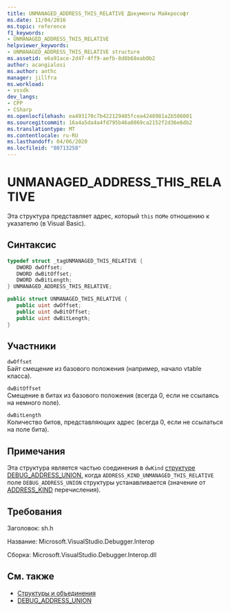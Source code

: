 ```yaml
---
title: UNMANAGED_ADDRESS_THIS_RELATIVE Документы Майкрософт
ms.date: 11/04/2016
ms.topic: reference
f1_keywords:
- UNMANAGED_ADDRESS_THIS_RELATIVE
helpviewer_keywords:
- UNMANAGED_ADDRESS_THIS_RELATIVE structure
ms.assetid: e6a91ace-2d47-4ff9-aefb-8d8b68eab0b2
author: acangialosi
ms.author: anthc
manager: jillfra
ms.workload:
- vssdk
dev_langs:
- CPP
- CSharp
ms.openlocfilehash: ea493170c7b422129485fcea4248981a2b506001
ms.sourcegitcommit: 16a4a5da4a4fd795b46a0869ca2152f2d36e6db2
ms.translationtype: MT
ms.contentlocale: ru-RU
ms.lasthandoff: 04/06/2020
ms.locfileid: "80713258"
---
```

# <a name="unmanaged_address_this_relative"></a>UNMANAGED_ADDRESS_THIS_RELATIVE
Эта структура представляет адрес, который `this` по`Me` отношению к указателю (в Visual Basic).

## <a name="syntax"></a>Синтаксис

```cpp
typedef struct _tagUNMANAGED_THIS_RELATIVE {
   DWORD dwOffset;
   DWORD dwBitOffset;
   DWORD dwBitLength;
} UNMANAGED_ADDRESS_THIS_RELATIVE;
```

```csharp
public struct UNMANAGED_THIS_RELATIVE {
   public uint dwOffset;
   public uint dwBitOffset;
   public uint dwBitLength;
}
```

## <a name="members"></a>Участники
 `dwOffset`\
 Байт смещение из базового положения (например, начало vtable класса).

 `dwBitOffset`\
 Смещение в битах из базового положения (всегда 0, если не ссылаясь на немного поле).

 `dwBitLength`\
 Количество битов, представляющих адрес (всегда 0, если не ссылаться на поле бита).

## <a name="remarks"></a>Примечания
 Эта структура является частью соединения в `dwKind` [структуре DEBUG_ADDRESS_UNION,](../../../extensibility/debugger/reference/debug-address-union.md) когда `ADDRESS_KIND_UNMANAGED_THIS_RELATIVE` поле `DEBUG_ADDRESS_UNION` структуры устанавливается (значение от [ADDRESS_KIND](../../../extensibility/debugger/reference/address-kind.md) перечисления).

## <a name="requirements"></a>Требования
 Заголовок: sh.h

 Название: Microsoft.VisualStudio.Debugger.Interop

 Сборка: Microsoft.VisualStudio.Debugger.Interop.dll

## <a name="see-also"></a>См. также
- [Структуры и объединения](../../../extensibility/debugger/reference/structures-and-unions.md)
- [DEBUG_ADDRESS_UNION](../../../extensibility/debugger/reference/debug-address-union.md)
